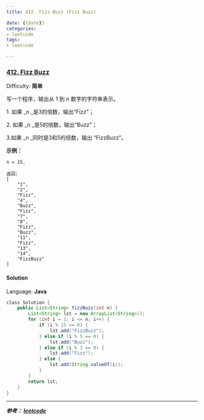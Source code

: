 ```yaml
---
title: 412. Fizz Buzz (Fizz Buzz)

date: {{date}}
categories:
- leetcode
tags:
- leetcode

---
```

### [412\. Fizz Buzz](https://leetcode-cn.com/problems/fizz-buzz/)

Difficulty: **简单**


写一个程序，输出从 1 到 _n_ 数字的字符串表示。

1\. 如果 _n _是3的倍数，输出“Fizz”；

2\. 如果 _n _是5的倍数，输出“Buzz”；

3.如果 _n _同时是3和5的倍数，输出 “FizzBuzz”。

**示例：**

```
n = 15,

返回:
[
    "1",
    "2",
    "Fizz",
    "4",
    "Buzz",
    "Fizz",
    "7",
    "8",
    "Fizz",
    "Buzz",
    "11",
    "Fizz",
    "13",
    "14",
    "FizzBuzz"
]
```


#### Solution

Language: **Java**

```java
​class Solution {
    public List<String> fizzBuzz(int n) {
        List<String> lst = new ArrayList<String>();
        for (int i = 1; i <= n; i++) {
            if (i % 15 == 0) {
                lst.add("FizzBuzz");
            } else if (i % 5 == 0) {
                lst.add("Buzz");
            } else if (i % 3 == 0) {
                lst.add("Fizz");
            } else {
                lst.add(String.valueOf(i));
            }
        }
        return lst;
    }
}
```

---
***参考：
[leetcode](https://leetcode-cn.com/problems/fizz-buzz/submissions/)***
